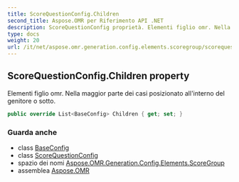 ```yaml
---
title: ScoreQuestionConfig.Children
second_title: Aspose.OMR per Riferimento API .NET
description: ScoreQuestionConfig proprietà. Elementi figlio omr. Nella maggior parte dei casi posizionato allinterno del genitore o sotto.
type: docs
weight: 20
url: /it/net/aspose.omr.generation.config.elements.scoregroup/scorequestionconfig/children/
---
```

## ScoreQuestionConfig.Children property

Elementi figlio omr. Nella maggior parte dei casi posizionato all'interno del genitore o sotto.

```csharp
public override List<BaseConfig> Children { get; set; }
```

### Guarda anche

* class [BaseConfig](../../../aspose.omr.generation.config/baseconfig/)
* class [ScoreQuestionConfig](../)
* spazio dei nomi [Aspose.OMR.Generation.Config.Elements.ScoreGroup](../../scorequestionconfig/)
* assemblea [Aspose.OMR](../../../)


